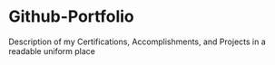 # Github-Portfolio
Description of my Certifications, Accomplishments, and Projects in a readable uniform place
